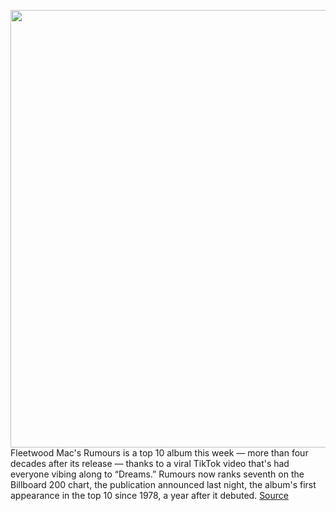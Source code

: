 <img src='https://cdn.vox-cdn.com/thumbor/jP-GloBmQdrZYHZo89YT7clXZdg=/0x0:924x614/1200x800/filters:focal(414x171:560x317)/cdn.vox-cdn.com/uploads/chorus_image/image/67653663/tiktokdreams.0.jpg' width='700px' /><br/>
Fleetwood Mac's Rumours is a top 10 album this week — more than four decades after its release — thanks to a viral TikTok video that's had everyone vibing along to “Dreams.” Rumours now ranks seventh on the Billboard 200 chart, the publication announced last night, the album's first appearance in the top 10 since 1978, a year after it debuted.
<a href='https://www.theverge.com/2020/10/19/21522879/fleetwood-mac-rumours-tiktok-billboard-top-10-song-viral-video'> Source <a/>